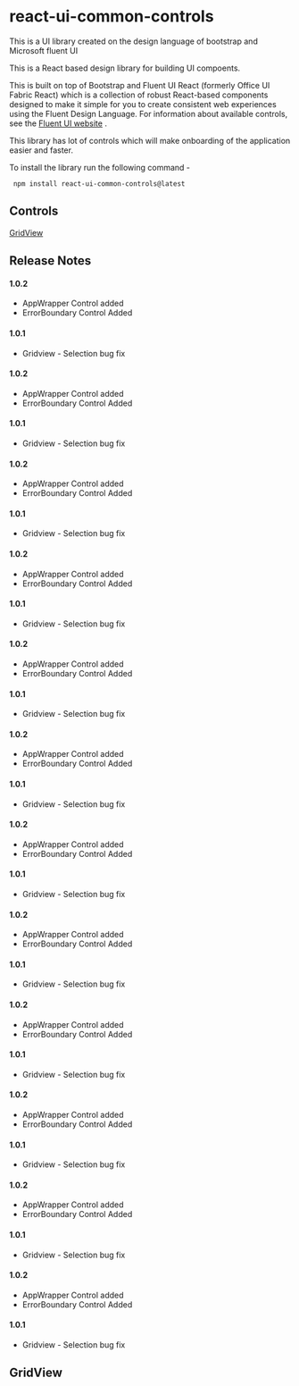# react-ui-common-controls

This is a UI library created on the design language of bootstrap and Microsoft fluent UI

This is a React based design library for building UI compoents.

This is built on top of Bootstrap and Fluent UI React (formerly Office UI Fabric React) which is a collection of robust React-based components designed to make it simple for you to create consistent web experiences using the Fluent Design Language.
For information about available controls, see the [Fluent UI website](https://developer.microsoft.com/en-us/fluentui) .

This library has lot of controls which will make onboarding of the application easier and faster.

To install the library run the following command -

```
 npm install react-ui-common-controls@latest
```

## Controls

[GridView](#GridView)

## Release Notes

#### 1.0.2

- AppWrapper Control added
- ErrorBoundary Control Added

#### 1.0.1

- Gridview - Selection bug fix

#### 1.0.2

- AppWrapper Control added
- ErrorBoundary Control Added

#### 1.0.1

- Gridview - Selection bug fix

#### 1.0.2

- AppWrapper Control added
- ErrorBoundary Control Added

#### 1.0.1

- Gridview - Selection bug fix

#### 1.0.2

- AppWrapper Control added
- ErrorBoundary Control Added

#### 1.0.1

- Gridview - Selection bug fix

#### 1.0.2

- AppWrapper Control added
- ErrorBoundary Control Added

#### 1.0.1

- Gridview - Selection bug fix

#### 1.0.2

- AppWrapper Control added
- ErrorBoundary Control Added

#### 1.0.1

- Gridview - Selection bug fix

#### 1.0.2

- AppWrapper Control added
- ErrorBoundary Control Added

#### 1.0.1

- Gridview - Selection bug fix

#### 1.0.2

- AppWrapper Control added
- ErrorBoundary Control Added

#### 1.0.1

- Gridview - Selection bug fix

#### 1.0.2

- AppWrapper Control added
- ErrorBoundary Control Added

#### 1.0.1

- Gridview - Selection bug fix

#### 1.0.2

- AppWrapper Control added
- ErrorBoundary Control Added

#### 1.0.1

- Gridview - Selection bug fix

#### 1.0.2

- AppWrapper Control added
- ErrorBoundary Control Added

#### 1.0.1

- Gridview - Selection bug fix

#### 1.0.2

- AppWrapper Control added
- ErrorBoundary Control Added

#### 1.0.1

- Gridview - Selection bug fix

## <a name="GridView"></a>GridView
